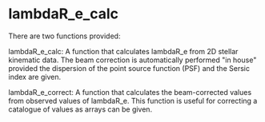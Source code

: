# lambdaR_e_calc

There are two functions provided:

lambdaR_e_calc: A function that calculates lambdaR_e from 2D stellar kinematic data. The beam correction is automatically performed "in house" provided the dispersion of the point source function (PSF) and the Sersic index are given. 

lambdaR_e_correct: A function that calculates the beam-corrected values from observed values of lambdaR_e. This function is useful for correcting a catalogue of values as arrays can be given.
